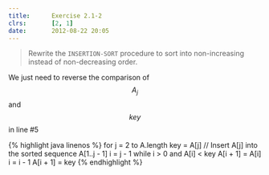 ```yaml
---
title:      Exercise 2.1-2
clrs:       [2, 1]
date:       2012-08-22 20:05
---
```


> Rewrite the `INSERTION-SORT` procedure to sort into non-increasing instead of non-decreasing order.

We just need to reverse the comparison of $$A_j$$ and $$key$$ in line #5

{% highlight java linenos %}
for j = 2 to A.length
    key = A[j]
    // Insert A[j] into the sorted sequence A[1..j - 1]
    i = j - 1
    while i > 0 and A[i] < key
        A[i + 1] = A[i]
        i = i - 1
    A[i + 1] = key
{% endhighlight %}
